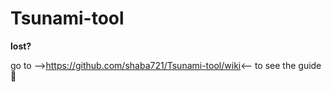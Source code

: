 # Tsunami-tool

**lost?**

go to -->https://github.com/shaba721/Tsunami-tool/wiki<-- to see the guide :eyes:
